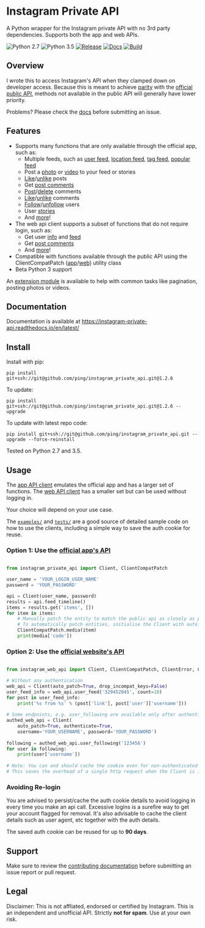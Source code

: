 # Instagram Private API

A Python wrapper for the Instagram private API with no 3rd party dependencies. Supports both the app and web APIs.

![Python 2.7](https://img.shields.io/badge/Python-2.7-3776ab.svg)
![Python 3.5](https://img.shields.io/badge/Python-3.5-3776ab.svg)
[![Release](https://img.shields.io/badge/release-v1.2.6-orange.svg)](https://github.com/ping/instagram_private_api/releases)
[![Docs](https://img.shields.io/badge/docs-readthedocs.io-ff4980.svg)](https://instagram-private-api.readthedocs.io/en/latest/)
[![Build](https://img.shields.io/travis/ping/instagram_private_api.svg)](https://travis-ci.org/ping/instagram_private_api)

## Overview

I wrote this to access Instagram's API when they clamped down on developer access. Because this is meant to achieve [parity](COMPAT.md) with the [official public API](https://www.instagram.com/developer/endpoints/), methods not available in the public API will generally have lower priority.

Problems? Please check the [docs](https://instagram-private-api.readthedocs.io/en/latest/) before submitting an issue.

## Features

- Supports many functions that are only available through the official app, such as:
    * Multiple feeds, such as [user feed](https://instagram-private-api.readthedocs.io/en/latest/api.html#instagram_private_api.Client.user_feed), [location feed](https://instagram-private-api.readthedocs.io/en/latest/api.html#instagram_private_api.Client.feed_location), [tag feed](https://instagram-private-api.readthedocs.io/en/latest/api.html#instagram_private_api.Client.feed_tag), [popular feed](https://instagram-private-api.readthedocs.io/en/latest/api.html#instagram_private_api.Client.feed_popular)
    * Post a [photo](https://instagram-private-api.readthedocs.io/en/latest/api.html#instagram_private_api.Client.friendships_destroy) or [video](https://instagram-private-api.readthedocs.io/en/latest/api.html#instagram_private_api.Client.post_video) to your feed or stories
    * [Like](https://instagram-private-api.readthedocs.io/en/latest/api.html#instagram_private_api.Client.comment_like)/[unlike](https://instagram-private-api.readthedocs.io/en/latest/api.html#instagram_private_api.Client.comment_unlike) posts
    * Get [post comments](https://instagram-private-api.readthedocs.io/en/latest/api.html#instagram_private_api.Client.media_comments)
    * [Post](https://instagram-private-api.readthedocs.io/en/latest/api.html#instagram_private_api.Client.post_comment)/[delete](https://instagram-private-api.readthedocs.io/en/latest/api.html#instagram_web_api.Client.delete_comment) comments
    * [Like](https://instagram-private-api.readthedocs.io/en/latest/api.html#instagram_private_api.Client.comment_like)/[unlike](https://instagram-private-api.readthedocs.io/en/latest/api.html#instagram_private_api.Client.comment_unlike) comments
    * [Follow](https://instagram-private-api.readthedocs.io/en/latest/api.html#instagram_private_api.Client.friendships_create)/[unfollow](https://instagram-private-api.readthedocs.io/en/latest/api.html#instagram_private_api.Client.friendships_destroy) users
    * User [stories](https://instagram-private-api.readthedocs.io/en/latest/api.html#instagram_private_api.Client.user_story_feed)
    * And [more](https://instagram-private-api.readthedocs.io/en/latest/api.html#instagram_private_api.Client)!
- The web api client supports a subset of functions that do not require login, such as:
    * Get user [info](https://instagram-private-api.readthedocs.io/en/latest/api.html#instagram_web_api.Client.user_info) and [feed](https://instagram-private-api.readthedocs.io/en/latest/api.html#instagram_web_api.Client.user_feed)
    * Get [post comments](https://instagram-private-api.readthedocs.io/en/latest/api.html#instagram_web_api.Client.media_comments)
    * And [more](https://instagram-private-api.readthedocs.io/en/latest/api.html#instagram_web_api.Client)!
- Compatible with functions available through the public API using the ClientCompatPatch ([app](https://instagram-private-api.readthedocs.io/en/latest/api.html#instagram_private_api.ClientCompatPatch)/[web](https://instagram-private-api.readthedocs.io/en/latest/api.html#instagram_web_api.ClientCompatPatch)) utility class
- Beta Python 3 support

An [extension module](https://github.com/ping/instagram_private_api_extensions) is available to help with common tasks like pagination, posting photos or videos.

## Documentation

Documentation is available at https://instagram-private-api.readthedocs.io/en/latest/

## Install

Install with pip:

``pip install git+ssh://git@github.com/ping/instagram_private_api.git@1.2.6``

To update:

``pip install git+ssh://git@github.com/ping/instagram_private_api.git@1.2.6 --upgrade``

To update with latest repo code:

``pip install git+ssh://git@github.com/ping/instagram_private_api.git --upgrade --force-reinstall``

Tested on Python 2.7 and 3.5.

## Usage
The [app API client](instagram_private_api/) emulates the official app and has a larger set of functions. The [web API client](instagram_web_api/) has a smaller set but can be used without logging in.

Your choice will depend on your use case.

The [``examples/``](examples/) and [``tests/``](tests/) are a good source of detailed sample code on how to use the clients, including a simple way to save the auth cookie for reuse.

### Option 1: Use the [official app's API](instagram_private_api/)

```python

from instagram_private_api import Client, ClientCompatPatch

user_name = 'YOUR_LOGIN_USER_NAME'
password = 'YOUR_PASSWORD'

api = Client(user_name, password)
results = api.feed_timeline()
items = results.get('items', [])
for item in items:
    # Manually patch the entity to match the public api as closely as possible, optional
    # To automatically patch entities, initialise the Client with auto_patch=True
    ClientCompatPatch.media(item)
    print(media['code'])
```


### Option 2: Use the [official website's API](instagram_web_api/)

```python

from instagram_web_api import Client, ClientCompatPatch, ClientError, ClientLoginError

# Without any authentication
web_api = Client(auto_patch=True, drop_incompat_keys=False)
user_feed_info = web_api.user_feed('329452045', count=10)
for post in user_feed_info:
    print('%s from %s' % (post['link'], post['user']['username']))
    
# Some endpoints, e.g. user_following are available only after authentication
authed_web_api = Client(
    auto_patch=True, authenticate=True,
    username='YOUR_USERNAME', password='YOUR_PASSWORD')
    
following = authed_web_api.user_following('123456')
for user in following:
    print(user['username'])
    
# Note: You can and should cache the cookie even for non-authenticated sessions.
# This saves the overhead of a single http request when the Client is initialised.    
```

### Avoiding Re-login
You are advised to persist/cache the auth cookie details to avoid logging in every time you make an api call. Excessive logins is a surefire way to get your account flagged for removal. It's also advisable to cache the client details such as user agent, etc together with the auth details.

The saved auth cookie can be reused for up to **90 days**.

## Support
Make sure to review the [contributing documentation](CONTRIBUTING.md) before submitting an issue report or pull request.

## Legal

Disclaimer: This is not affliated, endorsed or certified by Instagram. This is an independent and unofficial API. Strictly **not for spam**. Use at your own risk.
